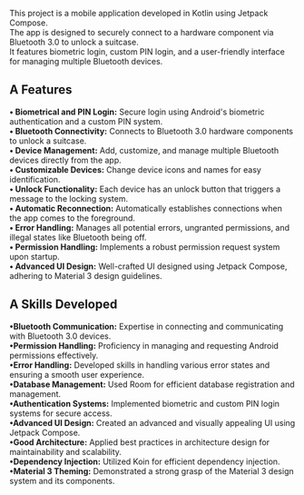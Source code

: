 This project is a mobile application developed in Kotlin using Jetpack Compose. <br />
The app is designed to securely connect to a hardware component via Bluetooth 3.0 to unlock a suitcase. <br />
It features biometric login, custom PIN login, and a user-friendly interface for managing multiple Bluetooth devices.<br />

## A Features
**• Biometrical and PIN Login:** Secure login using Android's biometric authentication and a custom PIN system.<br />
**• Bluetooth Connectivity:** Connects to Bluetooth 3.0 hardware components to unlock a suitcase.<br />
**• Device Management:** Add, customize, and manage multiple Bluetooth devices directly from the app.<br />
**• Customizable Devices:** Change device icons and names for easy identification.<br />
**• Unlock Functionality:** Each device has an unlock button that triggers a message to the locking system.<br />
**• Automatic Reconnection:** Automatically establishes connections when the app comes to the foreground.<br />
**• Error Handling:** Manages all potential errors, ungranted permissions, and illegal states like Bluetooth being off.<br />
**• Permission Handling:** Implements a robust permission request system upon startup.<br />
**• Advanced UI Design:** Well-crafted UI designed using Jetpack Compose, adhering to Material 3 design guidelines.<br />

## A Skills Developed 
**•Bluetooth Communication:** Expertise in connecting and communicating with Bluetooth 3.0 devices.<br />
**•Permission Handling:** Proficiency in managing and requesting Android permissions effectively.<br />
**•Error Handling:** Developed skills in handling various error states and ensuring a smooth user experience.<br />
**•Database Management:** Used Room for efficient database registration and management.<br />
**•Authentication Systems:** Implemented biometric and custom PIN login systems for secure access.<br />
**•Advanced UI Design:** Created an advanced and visually appealing UI using Jetpack Compose.<br />
**•Good Architecture:** Applied best practices in architecture design for maintainability and scalability.<br />
**•Dependency Injection:** Utilized Koin for efficient dependency injection.<br />
**•Material 3 Theming:** Demonstrated a strong grasp of the Material 3 design system and its components.<br />
